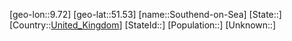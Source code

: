 ﻿---
location: [51.53,9.72]
type: City
tags:
- geo/City


SpocWebEntityId: 34394
isDeleted: false
confidential: public

---
[geo-lon::9.72]
[geo-lat::51.53]
[name::Southend-on-Sea]
[State::]
[Country::[United_Kingdom](geo/Continent/Europe/United_Kingdom.md)]
[StateId::]
[Population::]
[Unknown::]

